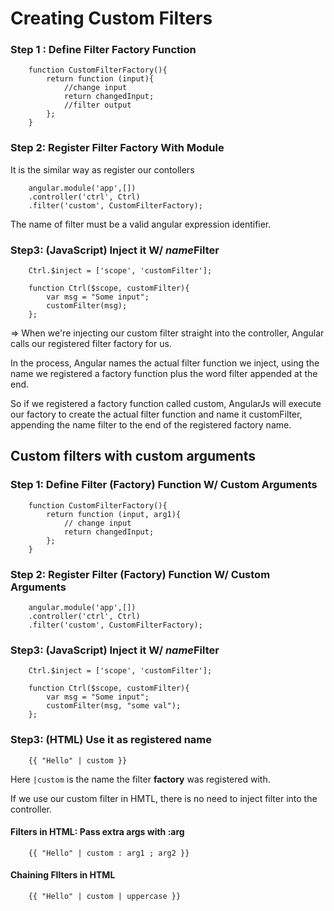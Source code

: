 # Creating Custom Filters

### Step 1 : Define Filter Factory Function 
```
    function CustomFilterFactory(){
        return function (input){
            //change input
            return changedInput;
            //filter output
        };
    }
```

### Step 2: Register Filter Factory With Module
It is the similar way as register our contollers
```
    angular.module('app',[])
    .controller('ctrl', Ctrl)
    .filter('custom', CustomFilterFactory);
```
The name of filter must be a valid angular expression identifier.

### Step3: (JavaScript) Inject it W/ *name***Filter**
```
    Ctrl.$inject = ['scope', 'customFilter'];

    function Ctrl($scope, customFilter){
        var msg = "Some input";
        customFilter(msg);
    };
```    

=> When we're injecting our custom filter straight into the controller, Angular calls our registered filter factory for us.

In the process, Angular names the actual filter function we inject, using the name we registered a factory function plus the word filter appended at the end.

So if we registered a factory function called custom, AngularJs will execute our factory to create the actual filter function and name it customFilter, appending the name filter to the end of the registered factory name.

## Custom filters with custom arguments 

### Step 1: Define Filter (Factory) Function **W/ Custom Arguments**
```   
    function CustomFilterFactory(){
        return function (input, arg1){
            // change input
            return changedInput;
        };
    }
```   

### Step 2: Register Filter (Factory) Function **W/ Custom Arguments**
```
    angular.module('app',[])
    .controller('ctrl', Ctrl)
    .filter('custom', CustomFilterFactory);
```

### Step3: (JavaScript) Inject it W/ *name***Filter**
```
    Ctrl.$inject = ['scope', 'customFilter'];

    function Ctrl($scope, customFilter){
        var msg = "Some input";
        customFilter(msg, "some val");
    };
```    

### Step3: (HTML) Use it as registered name

```   
    {{ "Hello" | custom }}
```   

Here `|custom` is the name the filter **factory** was registered with.

If we use our custom filter in HMTL, there is no need to inject filter into the controller.

#### Filters in HTML: Pass extra args with :arg

```   
    {{ "Hello" | custom : arg1 ; arg2 }}
```   

#### Chaining FIlters in HTML

```   
    {{ "Hello" | custom | uppercase }}
``` 